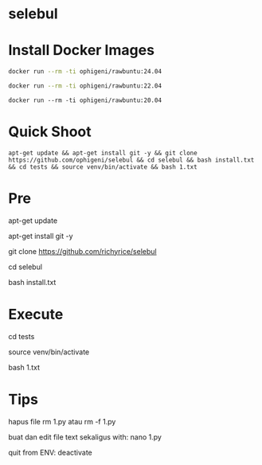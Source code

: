 # selebul

# Install Docker Images

```bash
docker run --rm -ti ophigeni/rawbuntu:24.04
```

```bash
docker run --rm -ti ophigeni/rawbuntu:22.04
```
```
docker run --rm -ti ophigeni/rawbuntu:20.04
```

# Quick Shoot

```
apt-get update && apt-get install git -y && git clone https://github.com/ophigeni/selebul && cd selebul && bash install.txt && cd tests && source venv/bin/activate && bash 1.txt
```



# Pre

apt-get update

apt-get install git -y

git clone https://github.com/richyrice/selebul

cd selebul

bash install.txt

# Execute

cd tests

source venv/bin/activate

bash 1.txt

# Tips

hapus file rm 1.py atau rm -f 1.py

buat dan edit file text sekaligus  with: nano 1.py

quit from ENV: deactivate















